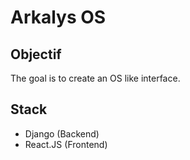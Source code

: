 # Arkalys OS

## Objectif
The goal is to create an OS like interface.

## Stack
- Django (Backend)
- React.JS (Frontend)
